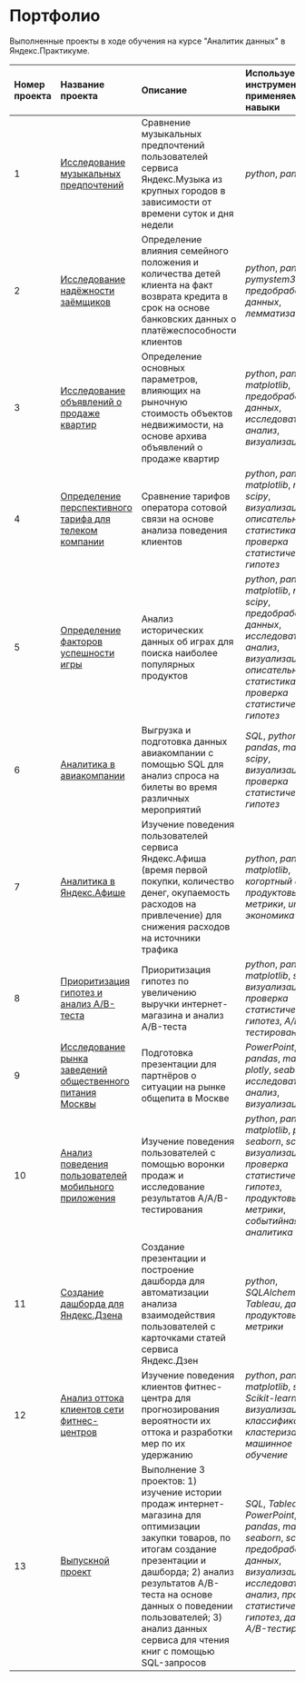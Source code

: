 # Портфолио
Выполненные проекты в ходе обучения на курсе "Аналитик данных" в Яндекс.Практикуме.

| Номер проекта | Название проекта | Описание | Используемые инструменты и применяемые навыки | 
| :---------------------- | :---------------------- | :---------------------- | :---------------------- |
| 1 | [Исследование музыкальных предпочтений](01_music_research) | Сравнение музыкальных предпочтений пользователей сервиса Яндекс.Музыка из крупных городов в зависимости от времени суток и дня недели| *python*, *pandas* |
| 2 | [Исследование надёжности заёмщиков](02_debt_research) | Определение влияния семейного положения и количества детей клиента на факт возврата кредита в срок на основе банковских данных о платёжеспособности клиентов| *python*, *pandas*, *pymystem3*, *предобработка данных*, *лемматизация* |
| 3 | [Исследование объявлений о продаже квартир](03_flat_sales_research) | Определение основных параметров, влияющих на рыночную стоимость объектов недвижимости, на основе архива объявлений о продаже квартир| *python*, *pandas*, *matplotlib*, *предобработка данных*, *исследовательский анализ*, *визуализация* |
| 4 | [Определение перспективного тарифа для телеком компании](04_tariff_research) | Сравнение тарифов оператора сотовой связи на основе анализа поведения клиентов| *python*, *pandas*, *matplotlib*, *numpy*, *scipy*, *визуализация*, *описательная статистика*, *проверка статистических гипотез* |
| 5 | [Определение факторов успешности игры](05_game_research) | Анализ исторических данных об играх для поиска наиболее популярных продуктов| *python*, *pandas*, *matplotlib*, *numpy*, *scipy*, *предобработка данных*, *исследовательский анализ*, *визуализация*, *описательная статистика*, *проверка статистических гипотез* |
| 6 | [Аналитика в авиакомпании](06_flights_research) | Выгрузка и подготовка данных авиакомпании с помощью SQL для анализ спроса на билеты во время различных мероприятий| *SQL*, *python*, *pandas*, *matplotlib*, *scipy*, *визуализация*, *проверка статистических гипотез* |
| 7 | [Аналитика в Яндекс.Афише](07_yandex_afisha_research) | Изучение поведения пользователей сервиса Яндекс.Афиша (время первой покупки, количество денег, окупаемость расходов на привлечение) для снижения расходов на источники трафика| *python*, *pandas*, *matplotlib*, *когортный анализ*, *продуктовые метрики*, *unit-экономика* |
| 8 | [Приоритизация гипотез и анализ A/B-теста](08_hypothesis_and_AB_test) | Приоритизация гипотез по увеличению выручки интернет-магазина и анализ A/B-теста| *python*, *pandas*, *matplotlib*, *scipy*, *визуализация*, *проверка статистических гипотез*, *A/B-тестирование*  |
| 9 | [Исследование рынка заведений общественного питания Москвы](09_restaurants_research) | Подготовка презентации для партнёров о ситуации на рынке общепита в Москве| *PowerPoint*, *python*, *pandas*, *matplotlib*, *plotly*, *seaborn*, *исследовательский анализ*, *визуализация* |
| 10 | [Анализ поведения пользователей мобильного приложения](10_mobile_app_research) | Изучение поведения пользователей с помощью воронки продаж и исследование результатов A/A/B-тестирования| *python*, *pandas*, *matplotlib*, *plotly*, *seaborn*, *scipy*, *визуализация*, *проверка статистических гипотез*, *продуктовые метрики*, *событийная аналитика* |
| 11 | [Создание дашборда для Яндекс.Дзена](11_yandex_dzen_dashboard) | Создание презентации и построение дашборда для автоматизации анализа взаимодействия пользователей с карточками статей сервиса Яндекс.Дзен| *python*, *SQLAlchemy*, *Tableau*, *дашборд*, *продуктовые метрики* |
| 12 | [Анализ оттока клиентов сети фитнес-центров](12_fitness_research) | Изучение поведения клиентов фитнес-центра для прогнозирования вероятности их оттока и разработки мер по их удержанию| *python*, *pandas*, *matplotlib*, *seaborn*, *Scikit-learn*, *визуализация*, *классификация*, *кластеризация*, *машинное обучение* |
| 13 | [Выпускной проект](13_final_project) | Выполнение 3 проектов: 1) изучение истории продаж интернет-магазина для оптимизации закупки товаров, по итогам создание презентации и дашборда; 2) анализ результатов A/B-теста на основе данных о поведении пользователей; 3) анализ данных сервиса для чтения книг с помощью SQL-запросов| *SQL*, *Tableau*, *PowerPoint*, *python*, *pandas*, *matplotlib*, *seaborn*, *scipy*, *предобработка данных*, *визуализация*, *исследовательский анализ*, *проверка статистических гипотез*, *дашборд*, *A/B-тестирование*  |
